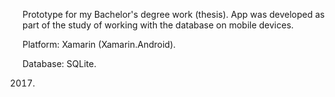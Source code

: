 Prototype for my Bachelor's degree work (thesis). App was developed as part of the study of working with the database on mobile devices.

Platform: Xamarin (Xamarin.Android).

Database: SQLite.

2017.
